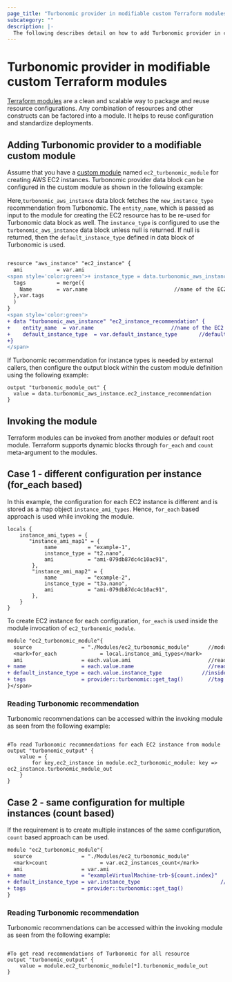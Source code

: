 ```yaml
---
page_title: "Turbonomic provider in modifiable custom Terraform modules"
subcategory: ""
description: |-
  The following describes detail on how to add Turbonomic provider in custom modules.
---
```


# Turbonomic provider in modifiable custom Terraform modules

[Terraform modules](https://developer.hashicorp.com/terraform/language/modules) are a clean and scalable way to package and reuse resource configurations. Any combination of resources and other constructs can be factored into a module. It helps to reuse configuration and standardize deployments.

## Adding Turbonomic provider to a modifiable custom module

Assume that you have a [custom module](https://developer.hashicorp.com/terraform/language/modules/develop) named `ec2_turbonomic_module` for creating AWS EC2 instances. Turbonomic provider data block can be configured in the custom module as shown in the following example:

Here,`turbonomic_aws_instance` data block fetches the `new_instance_type` recommendation from Turbonomic. The `entity_name`, which is passed as input to the module for creating the EC2 resource has to be re-used for Turbonomic data block as well. The `instance_type` is configured to use the `turbonomic_aws_instance` data block unless null is returned. If null is returned, then the `default_instance_type` defined in data block of Turbonomic is used.

```diff

resource "aws_instance" "ec2_instance" {
  ami           = var.ami
<span style='color:green'>+ instance_type = data.turbonomic_aws_instance.ec2_instance_recommendation.new_instance_type </span>
  tags          = merge({
    Name        = var.name                            //name of the EC2 instance
  },var.tags
  )
}
<span style='color:green'>
+ data "turbonomic_aws_instance" "ec2_instance_recommendation" {
+    entity_name  = var.name                         //name of the EC2 instance
+    default_instance_type  = var.default_instance_type       //default instance type to be used
+}
</span>
```

If Turbonomic recommendation for instance types is needed by external callers, then configure the output block within the custom module definition using the following example:

```hcl
output "turbonomic_module_out" {
  value = data.turbonomic_aws_instance.ec2_instance_recommendation
}
```

## Invoking the module

Terraform modules can be invoked from another modules or default root module. Terraform supports dynamic blocks through `for_each` and `count` meta-argument to the modules.

## Case 1 - different configuration per instance (for_each based)

In this example, the configuration for each EC2 instance is different and is stored as a map object `instance_ami_types`. Hence, `for_each` based approach is used while invoking the module.

```hcl
locals {
    instance_ami_types = {
       "instance_ami_map1" = {
            name          = "example-1",
            instance_type = "t2.nano",
            ami           = "ami-079db87dc4c10ac91",
        },
        "instance_ami_map2" = {
            name          = "example-2",
            instance_type = "t3a.nano",
            ami           = "ami-079db87dc4c10ac91",
        },
    }
}
```

To create EC2 instance for each configuration, `for_each` is used inside the module invocation of `ec2_turbonomic_module`.

```diff
module "ec2_turbonomic_module"{
  source                = "./Modules/ec2_turbonomic_module"      //module location
  <mark>for_each              = local.instance_ami_types</mark> 		       //reading values from config
  ami                   = each.value.ami					     //reading ami from config  <span style='color:green'>
+ name                  = each.value.name                        //reading name from config
+ default_instance_type = each.value.instance_type	           //inside the module,Turbonomic reads it as the default instance
+ tags                  = provider::turbonomic::get_tag()        //tag the resource as optimised as Turbonomic provider </span>
}</span>
```

### Reading Turbonomic recommendation

Turbonomic recommendations can be accessed within the invoking module as seen from the following example:

```hcl

#To read Turbonomic recommendations for each EC2 instance from module
output "turbonomic_output" {
    value = {
        for key,ec2_instance in module.ec2_turbonomic_module: key => ec2_instance.turbonomic_module_out
    }
}

```

## Case 2 - same configuration for multiple instances (count based)

If the requirement is to create multiple instances of the same configuration, `count` based approach can be used.

```diff
module "ec2_turbonomic_module"{
  source                = "./Modules/ec2_turbonomic_module"             //module location
  <mark>count                 = var.ec2_instances_count</mark> 		   		      //reading values from config
  ami                   = var.ami									   //reading ami from config  <span style='color:green'>
+ name                  = "exampleVirtualMachine-trb-${count.index}"    //indexed based name
+ default_instance_type = var.instance_type						     //inside the module, Turbonomic reads it as the default instance
+ tags                  = provider::turbonomic::get_tag()               //tag the resource as optimised as Turbonomic provider </span>
}
```

### Reading Turbonomic recommendation

Turbonomic recommendations can be accessed within the invoking module as seen from the following example:


```hcl

#To get read recommendations of Turbonomic for all resource
output "turbonomic_output" {
    value = module.ec2_turbonomic_module[*].turbonomic_module_out
}

```
